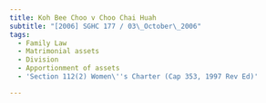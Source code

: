 ```yaml
---
title: Koh Bee Choo v Choo Chai Huah
subtitle: "[2006] SGHC 177 / 03\_October\_2006"
tags:
  - Family Law
  - Matrimonial assets
  - Division
  - Apportionment of assets
  - 'Section 112(2) Women\''s Charter (Cap 353, 1997 Rev Ed)'

---
```


